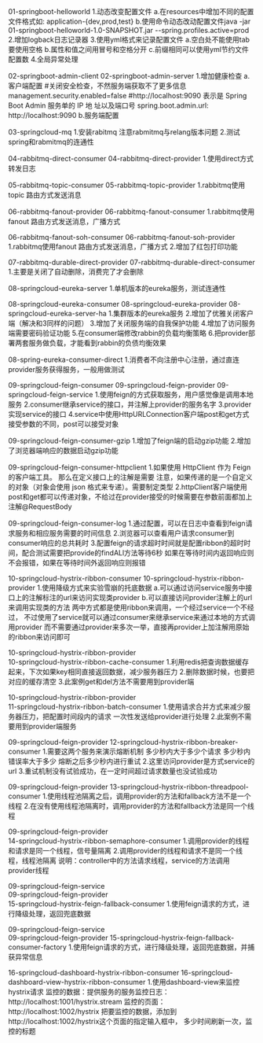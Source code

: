 01-springboot-helloworld
  1.动态改变配置文件
    a.在resources中增加不同的配置文件格式如: application-{dev,prod,test}
    b.使用命令动态改动配置文件java -jar 01-springboot-helloworld-1.0-SNAPSHOT.jar --spring.profiles.active=prod
  2.增加logback日志记录器
  3.使用yml格式来记录配置文件
     a.空白处不能使用tab要使用空格
     b.属性和值之间用冒号和空格分开
     c.前缀相同可以使用yml节约文件配置数
  4.全局异常处理

02-springboot-admin-client
02-springboot-admin-server
  1.增加健康检查
    a.客户端配置
      #关闭安全检查，不然服务端获取不了更多信息
      management.security.enabled=false
      #http://localhost:9090 表示是 Spring Boot Admin 服务单的 IP 地 址以及端口号
      spring.boot.admin.url: http://localhost:9090 
    b.服务端配置
     

03-springcloud-mq
   1.安装rabitmq 注意rabmitmq与relang版本问题
   2.测试spring和rabmitmq的连通性 


04-rabbitmq-direct-consumer
04-rabbitmq-direct-provider
    1.使用direct方式转发日志
    
05-rabbitmq-topic-consumer
05-rabbitmq-topic-provider
    1.rabbitmq使用topic 路由方式发送消息 
    
06-rabbitmq-fanout-provider
06-rabbitmq-fanout-consumer
    1.rabbitmq使用fanout 路由方式发送消息，广播方式

06-rabbitmq-fanout-soh-consumer
06-rabbitmq-fanout-soh-provider
    1.rabbitmq使用fanout 路由方式发送消息，广播方式
    2.增加了红包打印功能
 
 
07-rabbitmq-durable-direct-provider
07-rabbitmq-durable-direct-consumer
    1.主要是关闭了自动删除，消费完了才会删除
   
08-springcloud-eureka-server
    1.单机版本的eureka服务，测试连通性
    
08-springcloud-eureka-consumer
08-springcloud-eureka-provider
08-springcloud-eureka-server-ha
    1.集群版本的eureka服务
    2.增加了优雅关闭客户端（解决和3同样的问题）
    3.增加了关闭服务端的自我保护功能
    4.增加了访问服务端需要密码验证功能
    5.在consumer端修改rabbin的负载均衡策略
    6.把provider部署两套服务做负载，才能看到rabbin的负债均衡效果
    
08-spring-eureka-consumer-direct
    1.消费者不向注册中心注册，通过直连provider服务获得服务，一般用做测试
    
09-springcloud-feign-consumer
09-springcloud-feign-provider
09-springcloud-feign-service
    1.使用feign的方式获取服务，用户感觉像是调用本地服务
    2.consumer继承service的接口，并注解上provider的服务名字
    3.provider实现service的接口
    4.service中使用HttpURLConnection客户端post和get方式接受参数的不同，post可以接受对象
    
09-springcloud-feign-consumer-gzip
    1.增加了feign端的启动gzip功能
    2.增加了浏览器端响应的数据启动gzip功能
    
09-springcloud-feign-consumer-httpclient
    1.如果使用 HttpClient 作为 Feign 的客户端工具。
    那么在定义接口上的注解是需要 注意，如果传递的是一个自定义的对象（对象会使用 json 格式来专递）。需要制定类型
    2.httpClient客户端使用post和get都可以传递对象，不给过在provider接受的时候需要在参数前面都加上注解@RequestBody
    
09-springcloud-feign-consumer-log
    1.通过配置，可以在日志中查看到feign请求服务和相应服务需要的时间信息
    2.浏览器可以查看用户请求consumer到consumer响应的总共耗时 
    3.配置feign的请求超时时间就是配置ribbon的超时时间，配合测试需要把provide的findALl方法等待6秒
    如果在等待时间内返回响应则不会报错，如果在等待时间外返回响应则报错
 
10-springcloud-hystrix-ribbon-consumer
10-springcloud-hystrix-ribbon-provider
    1.使用降级方式来实验雪崩的托底数据
      a.可以通过访问service服务中接口上的注解标注的url来访问实现类provider
      b.可以直接访问provider注解上的url来调用实现类的方法
      两中方式都是使用ribbon来调用，一个经过service一个不经过，
      不过使用了service就可以通过consumer来继承service来通过本地的方式调用provider
      而不需要通过provider来多次一举，直接再provider上加注解用原始的ribbon来访问即可
      
10-springcloud-hystrix-ribbon-provider      
10-springcloud-hystrix-ribbon-cache-consumer
    1.利用redis把查询数据缓存起来，下次如果key相同直接返回数据，减少服务器压力
    2.删除数据时候，也要把对应的缓存清空
    3.此案例get和del方法不需要用到provider端
    
10-springcloud-hystrix-ribbon-provider    
11-springcloud-hystrix-ribbon-batch-consumer
    1.使用请求合并方式来减少服务器压力，把配置时间段内的请求 一次性发送给provider进行处理
    2.此案例不需要用到provider端服务
    
09-springcloud-feign-provider
12-springcloud-hystrix-ribbon-breaker-consumer
    1.需要这两个服务来演示熔断机制
    多少秒内大于多少个请求
    多少秒内错误率大于多少
    熔断之后多少秒内进行重试
    2.这里访问provider是方式service的url
    3.重试机制没有试验成功，在一定时间超过请求数量也没试验成功
    
09-springcloud-feign-provider
13-springcloud-hystrix-ribbon-threadpool-consumer
    1.使用线程池隔离之后，调用provider的方法和fallback方法不是一个线程
    2.在没有使用线程池隔离时，调用provider的方法和fallback方法是同一个线程
    
09-springcloud-feign-provider    
14-springcloud-hystrix-ribbon-semaphore-consumer
    1.调用provider的线程和请求是同一个线程，信号量隔离
    2.调用provider的线程和请求不是同一个线程，线程池隔离 
        说明：controller中的方法请求线程，service的方法调用provider线程
  
09-springcloud-feign-service      
09-springcloud-feign-provider  
15-springcloud-hystrix-feign-fallback-consumer
    1.使用feign请求的方式，进行降级处理，返回兜底数据
 
09-springcloud-feign-service      
09-springcloud-feign-provider 
15-springcloud-hystrix-feign-fallback-consumer-factory
    1.使用feign请求的方式，进行降级处理，返回兜底数据，并捕获异常信息
    
16-springcloud-dashboard-hystrix-ribbon-consumer
16-springcloud-dashboard-view-hystrix-ribbon-consumer
    1.使用dashboard-view来监控hystrix请求
    监控的数据：提供服务的服务监控日志：http://localhost:1001/hystrix.stream
    监控的页面：http://localhost:1002/hystrix
    把要监控的数据，添加到http://localhost:1002/hystrix这个页面的指定输入框中，
    多少时间刷新一次，监控的标题